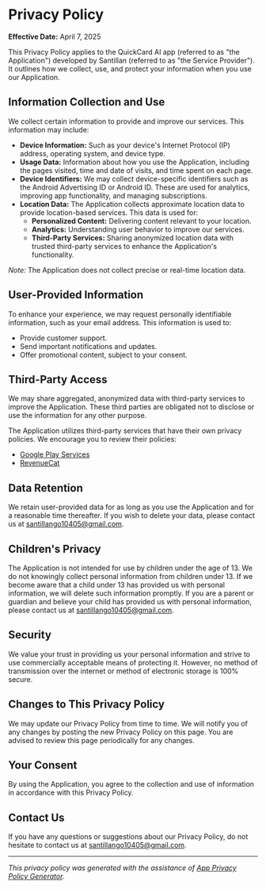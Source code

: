 # Privacy Policy

**Effective Date:** April 7, 2025

This Privacy Policy applies to the QuickCard AI app (referred to as "the Application") developed by Santillan (referred to as "the Service Provider"). It outlines how we collect, use, and protect your information when you use our Application.

## Information Collection and Use

We collect certain information to provide and improve our services. This information may include:

- **Device Information:** Such as your device's Internet Protocol (IP) address, operating system, and device type.
- **Usage Data:** Information about how you use the Application, including the pages visited, time and date of visits, and time spent on each page.
- **Device Identifiers:** We may collect device-specific identifiers such as the Android Advertising ID or Android ID. These are used for analytics, improving app functionality, and managing subscriptions.
- **Location Data:** The Application collects approximate location data to provide location-based services. This data is used for:
  - **Personalized Content:** Delivering content relevant to your location.
  - **Analytics:** Understanding user behavior to improve our services.
  - **Third-Party Services:** Sharing anonymized location data with trusted third-party services to enhance the Application's functionality.

*Note:* The Application does not collect precise or real-time location data.

## User-Provided Information

To enhance your experience, we may request personally identifiable information, such as your email address. This information is used to:

- Provide customer support.
- Send important notifications and updates.
- Offer promotional content, subject to your consent.

## Third-Party Access

We may share aggregated, anonymized data with third-party services to improve the Application. These third parties are obligated not to disclose or use the information for any other purpose.

The Application utilizes third-party services that have their own privacy policies. We encourage you to review their policies:

- [Google Play Services](https://www.google.com/policies/privacy/)
- [RevenueCat](https://www.revenuecat.com/privacy)

## Data Retention

We retain user-provided data for as long as you use the Application and for a reasonable time thereafter. If you wish to delete your data, please contact us at [santillango10405@gmail.com](mailto:santillango10405@gmail.com).




## Children's Privacy

The Application is not intended for use by children under the age of 13. We do not knowingly collect personal information from children under 13. If we become aware that a child under 13 has provided us with personal information, we will delete such information promptly. If you are a parent or guardian and believe your child has provided us with personal information, please contact us at [santillango10405@gmail.com](mailto:santillango10405@gmail.com).

## Security

We value your trust in providing us your personal information and strive to use commercially acceptable means of protecting it. However, no method of transmission over the internet or method of electronic storage is 100% secure.

## Changes to This Privacy Policy

We may update our Privacy Policy from time to time. We will notify you of any changes by posting the new Privacy Policy on this page. You are advised to review this page periodically for any changes.

## Your Consent

By using the Application, you agree to the collection and use of information in accordance with this Privacy Policy.

## Contact Us

If you have any questions or suggestions about our Privacy Policy, do not hesitate to contact us at [santillango10405@gmail.com](mailto:santillango10405@gmail.com).

---

*This privacy policy was generated with the assistance of [App Privacy Policy Generator](https://app-privacy-policy-generator.nisrulz.com/).*
